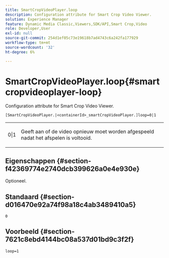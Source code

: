 ```yaml
---
title: SmartCropVideoPlayer.loop
description: Configuration attribute for Smart Crop Video Viewer.
solution: Experience Manager
feature: Dynamic Media Classic,Viewers,SDK/API,Smart Crop,Video
role: Developer,User
exl-id: null
source-git-commit: 254d1ef05c73e19618b7ad4743c6a242fa177929
workflow-type: tm+mt
source-wordcount: '32'
ht-degree: 6%

---
```


# SmartCropVideoPlayer.loop{#smartcropvideoplayer-loop}

Configuration attribute for Smart Crop Video Viewer.

`[SmartCropVideoPlayer.|<containerId>_smartCropVideoPlayer.]loop=0|1`

<table id="table_C616483932C2482CA9794DDD7313FD7C"> 
 <tbody> 
  <tr> 
   <td colname="col1"> <p> <span class="codeph"> 0|1 </span> </p> </td> 
   <td colname="col2"> <p> Geeft aan of de video opnieuw moet worden afgespeeld nadat het afspelen is voltooid. </p> </td> 
  </tr> 
 </tbody> 
</table>

## Eigenschappen {#section-f42369774e2740dcb399626a0e4e930e}

Optioneel.

## Standaard {#section-d016470e92a74f98a18c4ab3489410a5}

`0`

## Voorbeeld {#section-7621c8ebd4144bc08a537d01bd9c3f2f}

```
loop=1
```

